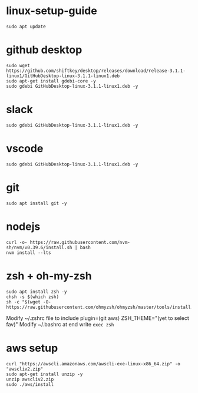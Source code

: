 # linux-setup-guide
```
sudo apt update
```

# github desktop
```
sudo wget https://github.com/shiftkey/desktop/releases/download/release-3.1.1-linux1/GitHubDesktop-linux-3.1.1-linux1.deb 
sudo apt-get install gdebi-core -y
sudo gdebi GitHubDesktop-linux-3.1.1-linux1.deb -y
```

# slack
```
sudo gdebi GitHubDesktop-linux-3.1.1-linux1.deb -y
```

# vscode
```
sudo gdebi GitHubDesktop-linux-3.1.1-linux1.deb -y
```

# git 
```
sudo apt install git -y
```

# nodejs
```
curl -o- https://raw.githubusercontent.com/nvm-sh/nvm/v0.39.6/install.sh | bash
nvm install --lts
```

# zsh + oh-my-zsh
```
sudo apt install zsh -y
chsh -s $(which zsh)
sh -c "$(wget -O- https://raw.githubusercontent.com/ohmyzsh/ohmyzsh/master/tools/install.sh)"
```
Modify ~/.zshrc file to include plugin=(git aws) ZSH_THEME="(yet to select fav)"
Modify ~/.bashrc at end write ``` exec zsh ```


# aws setup
```
curl "https://awscli.amazonaws.com/awscli-exe-linux-x86_64.zip" -o "awscliv2.zip"
sudo apt-get install unzip -y
unzip awscliv2.zip
sudo ./aws/install
```

